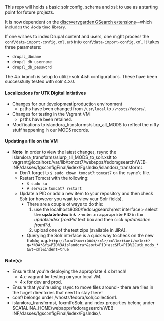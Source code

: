 This repo will holds a basic solr config, schema and xslt to use as a starting point for future projects.

It is now dependent on the [discoverygarden GSearch extensions](https://github.com/discoverygarden/dgi_gsearch_extensions)--which includes the Joda time library.

If one wishes to index Drupal content and users, one might process the `conf/data-import-config.xml.erb` into `conf/data-import-config.xml`. It takes three parameters:
* `drupal_dbname`
* `drupal_db_username`
* `drupal_db_password`

The 4.x branch is setup to utilize solr 4ish configurations. These have been successfully tested with solr 4.2.0. 

#### Localizations for UTK Digital Initiatives
* Changes for our development|production environment
	* paths have been changed from `/usr/local` to `/vhosts/fedora/`.
* Changes for testing in the Vagrant VM
	* paths have been retained.
* Modifications to islandora_transforms/slurp_all_MODS to reflect the nifty stuff happening in our MODS records.

#### Updating a file on the VM
* __Note:__ in order to view the latest changes, rsync the islandora_transforms/slurp_all_MODS_to_solr.xslt to vagrant@localhost:/var/lib/tomcat7/webapps/fedoragsearch/WEB-INF/classes/fgsconfigFinal/index/FgsIndex/islandora_transforms.
	* Don't forget to `$ sudo chown tomcat7:tomcat7` on the rsync'd file.
	* Restart Tomcat with the following:
		* `$ sudo su`
		* `# service tomcat7 restart`
	* Update a PID or add a new item to your repository and then check Solr (or however you want to view your Solr fields).
		* There are a couple of ways to do this:
			1) use the localhost:8080/fedoragsearch/rest interface > select the __updateIndex__ link > enter an appropriate PID in the _updateIndex fromPid_ text box and then click _updateIndex fromPid_.
			2) upload one of the test zips (available in JIRA).
		* Querying the Solr interface is a quick way to check on the new fields; e.g. `http://localhost:8080/solr/collection1/select?q=*%3A*&fq=PID%3Aislandora*&sort=PID+asc&fl=PID%2Cutk_mods_*&wt=xml&indent=true`

#### Note(s):
* Ensure that you're deploying the appropriate 4.x branch!
	* 4.x-vagrant for testing on your local VM.
	* 4.x for dev and prod.
* Ensure that you're using rsync to move files around - there are files in the target directories that need to stay there!
* conf/ belongs under /vhosts/fedora/solr/collection1.
* islandora_transforms/, foxmlToSolr, and index.properties belong under $CATALINA_HOME/webapps/fedoragsearch/WEB-INF/classes/fgsconfigFinal/index/FgsIndex/.